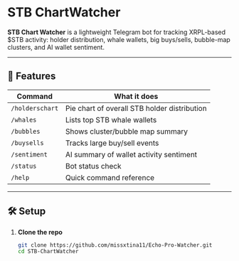 # STB ChartWatcher

**STB Chart Watcher** is a lightweight Telegram bot for tracking XRPL-based $STB activity: holder distribution, whale wallets, big buys/sells, bubble-map clusters, and AI wallet sentiment.

---

## 🚀 Features
| Command | What it does |
|---------|--------------|
| `/holderschart` | Pie chart of overall STB holder distribution |
| `/whales` | Lists top STB whale wallets |
| `/bubbles` | Shows cluster/bubble map summary |
| `/buysells` | Tracks large buy/sell events |
| `/sentiment` | AI summary of wallet activity sentiment |
| `/status` | Bot status check |
| `/help` | Quick command reference |

---

## 🛠 Setup

1. **Clone the repo**

   ```bash
   git clone https://github.com/missxtina11/Echo-Pro-Watcher.git
   cd STB-ChartWatcher


